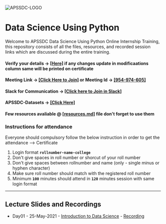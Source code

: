 ![APSSDC-LOGO](https://drive.google.com/uc?export=download&id=15AKQ6_-BixW4K6mL6RPphF5EKXqYF2zj)

# Data Science Using Python

Welcome to APSSDC Data Science Using Python Online Internship Training, this repository consists of all the files, resources, and recorded session links which are discussed during the entire training.

#### Verify your details → [[Here]](https://docs.google.com/spreadsheets/d/15SvzgZoFkJfWGlTMVoqjWd-1P231WUP4BzLYHCuK45M/edit?usp=sharing) if any changes update in modificaations column same will be printed on certificate

#### Meeting Link → [[Click Here to Join]](https://www.gotomeet.me/apssdc-ds) or Meeting Id -> [[954-974-605]](https://www.gotomeeting.com/en-in/meeting/join-meeting)
#### Slack for Communication → [[Click here to Join in Slack]](https://join.slack.com/t/apssdc-community/shared_invite/zt-qqmojwya-ObEC98Lwt9ejIE0afFPtWg)

#### APSSDC-Datasets → [[Click Here]](https://github.com/AP-State-Skill-Development-Corporation/Datasets)
#### Few resources avaliable @ [[resources.md]](resources.md) file don't forget to use them


### Instructions for attendance

Everyone should compulsory follow the below instruction in order to get the attendance --> Certificate

1. Login format **`rollnumber-name-college`**
2. Don't give spaces in roll number or shorcut of your roll number
3. Don't give spaces between rollnumber and name (only - single minus or hyphen character)
4. Make sure roll number should match with the registered roll number
5. Minimum **`100`** minutes should attend in **`120`** minutes session with same login format

-------------

## Lecture Slides and Recordings

- Day01 - 25-May-2021 - [Introduction to Data Science](Slides/Day01_Introduction_to_Data_Science.pdf) - [Recording](https://transcripts.gotomeeting.com/#/s/0321a7229932e2544f8b00d34c74dc377cfe856fcdebb07b8fd50a47bf150a40)
